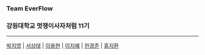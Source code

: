 <h3> Team EverFlow </h3>
<h3> 강원대학교 멋쟁이사자처럼 11기 </h3>

<hr>

[박지영](https://github.com/Mule129) | [서상태](https://github.com/SeoSangtae001027) | [이용현](https://github.com/gunyu1019) | [이지혜](https://github.com/2jihye10) | [한경준](https://github.com/HanGyeongjun) | [홍지환](https://github.com/flareseek)<br>
